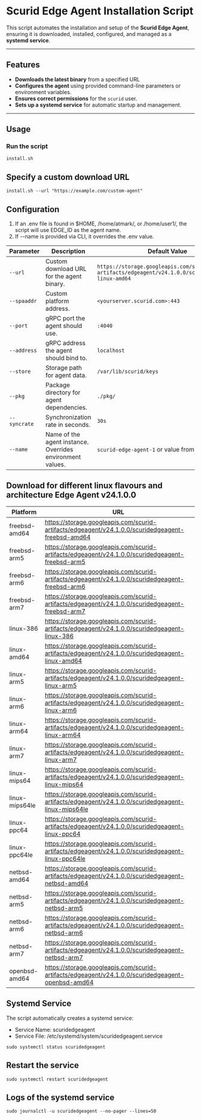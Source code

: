 # Scurid Edge Agent Installation Script

This script automates the installation and setup of the **Scurid Edge Agent**, ensuring it is downloaded, installed, configured, and managed as a **systemd service**.

---

## Features
- **Downloads the latest binary** from a specified URL 
- **Configures the agent** using provided command-line parameters or environment variables.
- **Ensures correct permissions** for the `scurid` user.
- **Sets up a systemd service** for automatic startup and management.

---

## Usage

### Run the script

```shell
install.sh
```

## Specify a custom download URL
```shell
install.sh --url "https://example.com/custom-agent"
```

## Configuration
1. If an .env file is found in $HOME, /home/atmark/, or /home/user1/, the script will use EDGE_ID as the agent name.
2. If --name is provided via CLI, it overrides the .env value.


| Parameter | Description | Default Value                                                                                     |
|-----------|-------------|---------------------------------------------------------------------------------------------------|
| `--url`   | Custom download URL for the agent binary. | `https://storage.googleapis.com/scurid-artifacts/edgeagent/v24.1.0.0/scuridedgeagent-linux-amd64` |
| `--spaaddr` | Custom platform address. | `<yourserver.scurid.com>:443`                                                                     |
| `--port` | gRPC port the agent should use. | `:4040`                                                                                           |
| `--address` | gRPC address the agent should bind to. | `localhost`                                                                                       |
| `--store` | Storage path for agent data. | `/var/lib/scurid/keys`                                                                            |
| `--pkg` | Package directory for agent dependencies. | `./pkg/`                                                                                          |
| `--syncrate` | Synchronization rate in seconds. | `30s`                                                                                             |
| `--name` | Name of the agent instance. Overrides environment values. | `scurid-edge-agent-1` or value from `.env` (`EDGE_ID`)                                            |


## Download for different linux flavours and architecture Edge Agent v24.1.0.0

| Platform      | URL |
|---------------|-----|
| freebsd-amd64 | https://storage.googleapis.com/scurid-artifacts/edgeagent/v24.1.0.0/scuridedgeagent-freebsd-amd64 |
| freebsd-arm5   | https://storage.googleapis.com/scurid-artifacts/edgeagent/v24.1.0.0/scuridedgeagent-freebsd-arm5|
| freebsd-arm6    | https://storage.googleapis.com/scurid-artifacts/edgeagent/v24.1.0.0/scuridedgeagent-freebsd-arm6|
| freebsd-arm7    | https://storage.googleapis.com/scurid-artifacts/edgeagent/v24.1.0.0/scuridedgeagent-freebsd-arm7|
| linux-386    | https://storage.googleapis.com/scurid-artifacts/edgeagent/v24.1.0.0/scuridedgeagent-linux-386|
| linux-amd64     | https://storage.googleapis.com/scurid-artifacts/edgeagent/v24.1.0.0/scuridedgeagent-linux-amd64|
| linux-arm5   | https://storage.googleapis.com/scurid-artifacts/edgeagent/v24.1.0.0/scuridedgeagent-linux-arm5|
| linux-arm6    | https://storage.googleapis.com/scurid-artifacts/edgeagent/v24.1.0.0/scuridedgeagent-linux-arm6|
| linux-arm64    | https://storage.googleapis.com/scurid-artifacts/edgeagent/v24.1.0.0/scuridedgeagent-linux-arm64|
| linux-arm7   | https://storage.googleapis.com/scurid-artifacts/edgeagent/v24.1.0.0/scuridedgeagent-linux-arm7|
| linux-mips64   | https://storage.googleapis.com/scurid-artifacts/edgeagent/v24.1.0.0/scuridedgeagent-linux-mips64|
| linux-mips64le  | https://storage.googleapis.com/scurid-artifacts/edgeagent/v24.1.0.0/scuridedgeagent-linux-mips64le|
| linux-ppc64| https://storage.googleapis.com/scurid-artifacts/edgeagent/v24.1.0.0/scuridedgeagent-linux-ppc64|
| linux-ppc64le   | https://storage.googleapis.com/scurid-artifacts/edgeagent/v24.1.0.0/scuridedgeagent-linux-ppc64le|
| netbsd-amd64 | https://storage.googleapis.com/scurid-artifacts/edgeagent/v24.1.0.0/scuridedgeagent-netbsd-amd64|
| netbsd-arm5   | https://storage.googleapis.com/scurid-artifacts/edgeagent/v24.1.0.0/scuridedgeagent-netbsd-arm5|
| netbsd-arm6  | https://storage.googleapis.com/scurid-artifacts/edgeagent/v24.1.0.0/scuridedgeagent-netbsd-arm6|
| netbsd-arm7| https://storage.googleapis.com/scurid-artifacts/edgeagent/v24.1.0.0/scuridedgeagent-netbsd-arm7|
| openbsd-amd64   | https://storage.googleapis.com/scurid-artifacts/edgeagent/v24.1.0.0/scuridedgeagent-openbsd-amd64|




## Systemd Service

The script automatically creates a systemd service:
* Service Name: scuridedgeagent 
* Service File: /etc/systemd/system/scuridedgeagent.service

```shell
sudo systemctl status scuridedgeagent
```

## Restart the service
```shell
sudo systemctl restart scuridedgeagent
```

## Logs of the systemd service
```shell
sudo journalctl -u scuridedgeagent --no-pager --lines=50
```

